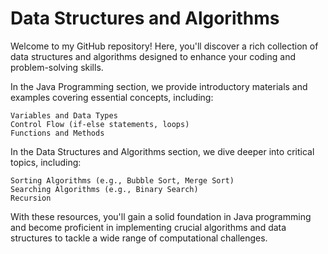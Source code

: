# Data Structures and Algorithms

Welcome to my GitHub repository! Here, you'll discover a rich collection of data structures and algorithms designed to enhance your coding and problem-solving skills.

In the Java Programming section, we provide introductory materials and examples covering essential concepts, including:

    Variables and Data Types
    Control Flow (if-else statements, loops)
    Functions and Methods
In the Data Structures and Algorithms section, we dive deeper into critical topics, including:

    Sorting Algorithms (e.g., Bubble Sort, Merge Sort)
    Searching Algorithms (e.g., Binary Search)
    Recursion

With these resources, you'll gain a solid foundation in Java programming and become proficient in implementing crucial algorithms and data structures to tackle a wide range of computational challenges.
